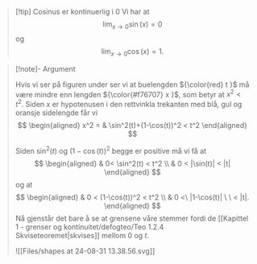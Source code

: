 
> [!tip] Cosinus er kontinuerlig i 0
> Vi har at
> $$\lim_{x\longrightarrow  0}\sin(x) = 0$$ og
> $$\lim_{x\longrightarrow  0}\cos(x) = 1.$$

> [!note]- Argument 
> 
> Hvis vi ser på figuren under ser vi at  buelengden ${\color{red} t }$ må være mindre enn lengden ${\color{#f76707} x }$, som betyr at $x^2 < t^2$. Siden $x$ er hypotenusen i den rettvinkla trekanten med blå, gul og oransje sidelengde får vi
> $$
> \begin{aligned} 
>   x^2  = & \sin^2(t)+(1-\cos(t))^2 < t^2
>   \end{aligned} 
> $$
> 
> Siden $\sin^2(t)$ og $(1-\cos(t))^2$ begge er positive må vi få at
> $$
> \begin{aligned} 
>  & 0< \sin^2(t) < t^2 \\ & 0 < |\sin(t)| < |t| 
>  \end{aligned} 
>  $$
>  og at
>  $$
>  \begin{aligned} 
>    & 0 < (1-\cos(t))^2 < t^2 \\ & 0 <\ |1-\cos(t)| \ \ < |t|.
>    \end{aligned} 
> $$
> Nå gjenstår det bare å se at grensene våre stemmer fordi de [[Kapittel 1 - grenser og kontinuitet/defogteo/Teo 1.2.4 Skviseteoremet|skvises]]  mellom $0$ og $t$.
> 
> ![[Files/shapes at 24-08-31 13.38.56.svg]]
> 
